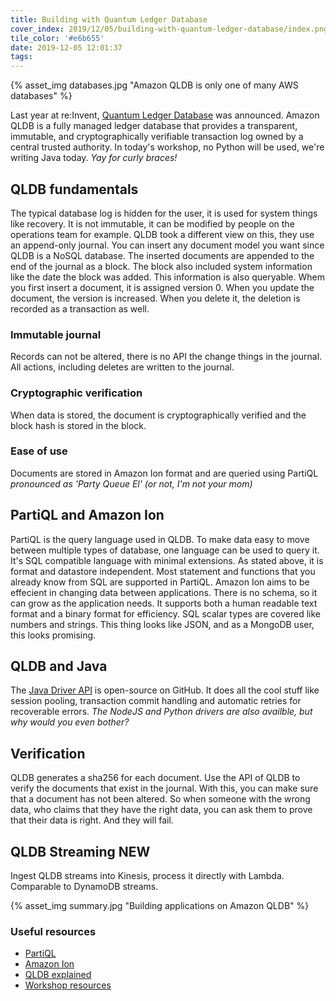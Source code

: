 ```yaml
---
title: Building with Quantum Ledger Database
cover_index: 2019/12/05/building-with-quantum-ledger-database/index.png
tile_color: '#e6b655'
date: 2019-12-05 12:01:37
tags:
---
```

{% asset_img databases.jpg "Amazon QLDB is only one of many AWS databases" %}

Last year at re:Invent, [Quantum Ledger Database](https://aws.amazon.com/qldb/) was announced. Amazon QLDB is a fully managed ledger database that provides a transparent, immutable, and cryptographically verifiable transaction log ‎owned by a central trusted authority. In today's workshop, no Python will be used, we're writing Java today. *Yay for curly braces!*

## QLDB fundamentals
The typical database log is hidden for the user, it is used for system things like recovery. It is not immutable, it can be modified by people on the operations team for example. QLDB took a different view on this, they use an append-only journal. You can insert any document model you want since QLDB is a NoSQL database. The inserted documents are appended to the end of the journal as a block. The block also included system information like the date the block was added. This information is also queryable. Whem you first insert a document, it is assigned version 0. When you update the document, the version is increased. When you delete it, the deletion is recorded as a transaction as well.
### Immutable journal
Records can not be altered, there is no API the change things in the journal. All actions, including deletes are written to the journal.
### Cryptographic verification
When data is stored, the document is cryptographically verified and the block hash is stored in the block.
### Ease of use
Documents are stored in Amazon Ion format and are queried using PartiQL *pronounced as 'Party Queue El' (or not, I'm not your mom)*

## PartiQL and Amazon Ion
PartiQL is the query language used in QLDB. To make data easy to move between multiple types of database, one language can be used to query it. It's SQL compatible language with minimal extensions. As stated above, it is format and datastore independent. Most statement and functions that you already know from SQL are supported in PartiQL.
Amazon Ion aims to be effecient in changing data between applications. There is no schema, so it can grow as the application needs. It supports both a human readable text format and a binary format for efficiency. SQL scalar types are covered like numbers and strings. This thing looks like JSON, and as a MongoDB user, this looks promising.

## QLDB and Java
The [Java Driver API](https://github.com/awslabs/amazon-qldb-driver-java) is open-source on GitHub. It does all the cool stuff like session pooling, transaction commit handling and automatic retries for recoverable errors. *The NodeJS and Python drivers are also availble, but why would you even bother?*

## Verification
QLDB generates a sha256 for each document. Use the API of QLDB to verify the documents that exist in the journal. With this, you can make sure that a document has not been altered. So when someone with the wrong data, who claims that they have the right data, you can ask them to prove that their data is right. And they will fail.

## QLDB Streaming **NEW**
Ingest QLDB streams into Kinesis, process it directly with Lambda. Comparable to DynamoDB streams.

{% asset_img summary.jpg "Building applications on Amazon QLDB" %}

### Useful resources
- [PartiQL](https://aws.amazon.com/blogs/opensource/announcing-partiql-one-query-language-for-all-your-data/)
- [Amazon Ion](http://amzn.github.io/ion-docs/)
- [QLDB explained](https://www.youtube.com/watch?v=jcZ_rsLJrqk)
- [Workshop resources](https://github.com/aws-samples/amazon-qldb-dmv-sample-java)

